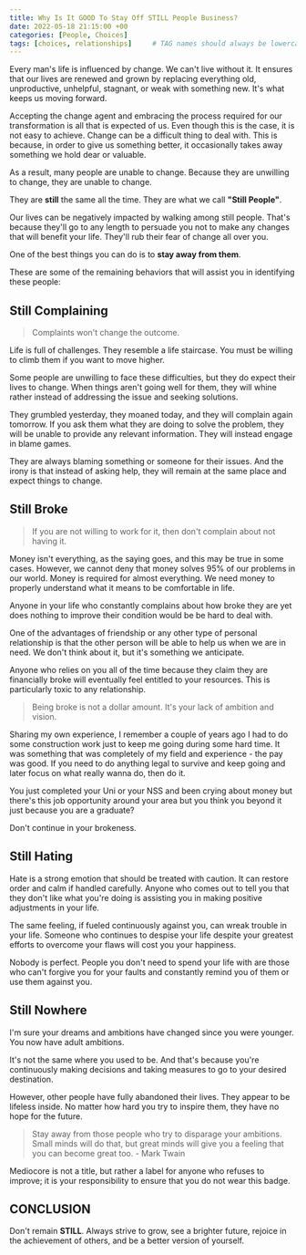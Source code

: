 ```yaml
---
title: Why Is It GOOD To Stay Off STILL People Business?
date: 2022-05-18 21:15:00 +00
categories: [People, Choices]
tags: [choices, relationships]     # TAG names should always be lowercase
---
```


Every man's life is influenced by change. We can't live without it. It ensures that our lives are renewed and grown by replacing everything old, unproductive, unhelpful, stagnant, or weak with something new. It's what keeps us moving forward.

Accepting the change agent and embracing the process required for our transformation is all that is expected of us. Even though this is the case, it is not easy to achieve. Change can be a difficult thing to deal with. This is because, in order to give us something better, it occasionally takes away something we hold dear or valuable.

As a result, many people are unable to change. Because they are unwilling to change, they are unable to change.

They are **still** the same all the time.
They are what we call **"Still People"**.

Our lives can be negatively impacted by walking among still people. That's because they'll go to any length to persuade you not to make any changes that will benefit your life. They'll rub their fear of change all over you.

One of the best things you can do is to **stay away from them**.

These are some of the remaining behaviors that will assist you in identifying these people:

## Still Complaining

> Complaints won't change the outcome.

Life is full of challenges. They resemble a life staircase. You must be willing to climb them if you want to move higher.

Some people are unwilling to face these difficulties, but they do expect their lives to change. When things aren't going well for them, they will whine rather instead of addressing the issue and seeking solutions.

They grumbled yesterday, they moaned today, and they will complain again tomorrow. If you ask them what they are doing to solve the problem, they will be unable to provide any relevant information. They will instead engage in blame games.

They are always blaming something or someone for their issues. And the irony is that instead of asking help, they will remain at the same place and expect things to change.

## Still Broke

> If you are not willing to work for it, then don't complain about not having it.

Money isn't everything, as the saying goes, and this may be true in some cases. However, we cannot deny that money solves 95% of our problems in our world. Money is required for almost everything. We need money to properly understand what it means to be comfortable in life.

Anyone in your life who constantly complains about how broke they are yet does nothing to improve their condition would be be hard to deal with.

One of the advantages of friendship or any other type of personal relationship is that the other person will be able to help us when we are in need. We don't think about it, but it's something we anticipate.

Anyone who relies on you all of the time because they claim they are financially broke will eventually feel entitled to your resources. This is particularly toxic to any relationship.

> Being broke is not a dollar amount. It's your lack of ambition and vision.

Sharing my own experience, I remember a couple of years ago I had to do some construction work just to keep me going during some hard time. It was something that was completely of my field and experience - the pay was good. If you need to do anything legal to survive and keep going and later focus on what really wanna do, then do it.

You just completed your Uni or your NSS and been crying about money but there's this job opportunity around your area but you think you beyond it just because you are a graduate?

Don't continue in your brokeness.
## Still Hating

Hate is a strong emotion that should be treated with caution. It can restore order and calm if handled carefully. Anyone who comes out to tell you that they don't like what you're doing is assisting you in making positive adjustments in your life.

The same feeling, if fueled continuously against you, can wreak trouble in your life. Someone who continues to despise your life despite your greatest efforts to overcome your flaws will cost you your happiness.

Nobody is perfect. People you don't need to spend your life with are those who can't forgive you for your faults and constantly remind you of them or use them against you.

## Still Nowhere

I'm sure your dreams and ambitions have changed since you were younger. You now have adult ambitions.

It's not the same where you used to be. And that's because you're continuously making decisions and taking measures to go to your desired destination.

However, other people have fully abandoned their lives. They appear to be lifeless inside. No matter how hard you try to inspire them, they have no hope for the future.

> Stay away from those people who try to disparage your ambitions. Small minds will do that, but great minds will give you a feeling that you can become great too. - Mark Twain

Mediocore is not a title, but rather a label for anyone who refuses to improve; it is your responsibility to ensure that you do not wear this badge.

## CONCLUSION

Don't remain **STILL**. Always strive to grow, see a brighter future, rejoice in the achievement of others, and be a better version of yourself.
